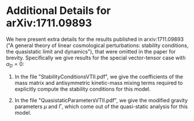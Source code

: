 # Additional Details for arXiv:1711.09893

We here present extra details for the results published in arxiv:1711.09893 ("A general theory of linear cosmological
perturbations: stability conditions, the quasistatic limit and dynamics"), that were omitted in the paper for brevity. Specifically we give results for the special vector-tensor case with $\alpha_D = 0$: 

1) In the file "StabilityConditionsVTII.pdf", we give the coefficients of the mass matrix and antisymmetric kinetic-mass mixing terms required to explicitly compute the stability conditions for this model.

2) In the file "QuasistaticParametersVTII.pdf", we give the modified gravity parameters $\mu$ and $\Gamma$, which come out of the quasi-static analysis for this model.
